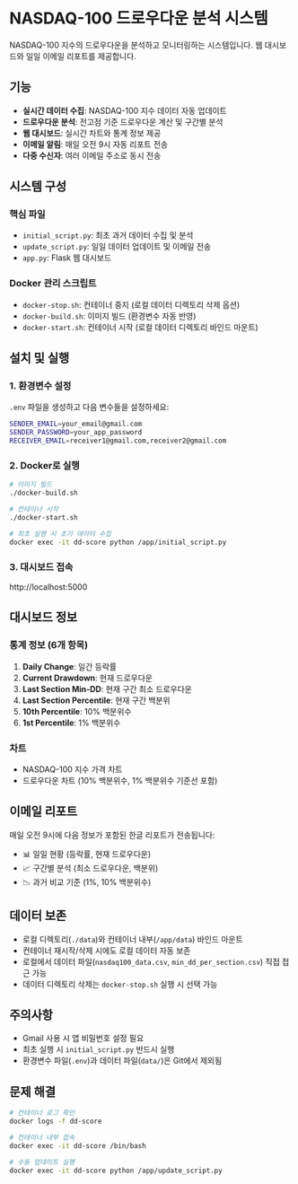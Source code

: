 # NASDAQ-100 드로우다운 분석 시스템

NASDAQ-100 지수의 드로우다운을 분석하고 모니터링하는 시스템입니다. 웹 대시보드와 일일 이메일 리포트를 제공합니다.

## 기능

- **실시간 데이터 수집**: NASDAQ-100 지수 데이터 자동 업데이트
- **드로우다운 분석**: 전고점 기준 드로우다운 계산 및 구간별 분석
- **웹 대시보드**: 실시간 차트와 통계 정보 제공
- **이메일 알림**: 매일 오전 9시 자동 리포트 전송
- **다중 수신자**: 여러 이메일 주소로 동시 전송

## 시스템 구성

### 핵심 파일
- `initial_script.py`: 최초 과거 데이터 수집 및 분석
- `update_script.py`: 일일 데이터 업데이트 및 이메일 전송
- `app.py`: Flask 웹 대시보드

### Docker 관리 스크립트
- `docker-stop.sh`: 컨테이너 중지 (로컬 데이터 디렉토리 삭제 옵션)
- `docker-build.sh`: 이미지 빌드 (환경변수 자동 반영)
- `docker-start.sh`: 컨테이너 시작 (로컬 데이터 디렉토리 바인드 마운트)

## 설치 및 실행

### 1. 환경변수 설정
`.env` 파일을 생성하고 다음 변수들을 설정하세요:

```bash
SENDER_EMAIL=your_email@gmail.com
SENDER_PASSWORD=your_app_password
RECEIVER_EMAIL=receiver1@gmail.com,receiver2@gmail.com
```

### 2. Docker로 실행

```bash
# 이미지 빌드
./docker-build.sh

# 컨테이너 시작
./docker-start.sh

# 최초 실행 시 초기 데이터 수집
docker exec -it dd-score python /app/initial_script.py
```

### 3. 대시보드 접속
http://localhost:5000

## 대시보드 정보

### 통계 정보 (6개 항목)
1. **Daily Change**: 일간 등락률
2. **Current Drawdown**: 현재 드로우다운
3. **Last Section Min-DD**: 현재 구간 최소 드로우다운
4. **Last Section Percentile**: 현재 구간 백분위
5. **10th Percentile**: 10% 백분위수
6. **1st Percentile**: 1% 백분위수

### 차트
- NASDAQ-100 지수 가격 차트
- 드로우다운 차트 (10% 백분위수, 1% 백분위수 기준선 포함)

## 이메일 리포트

매일 오전 9시에 다음 정보가 포함된 한글 리포트가 전송됩니다:

- 📊 일일 현황 (등락률, 현재 드로우다운)
- 📈 구간별 분석 (최소 드로우다운, 백분위)
- 📉 과거 비교 기준 (1%, 10% 백분위수)

## 데이터 보존

- 로컬 디렉토리(`./data`)와 컨테이너 내부(`/app/data`) 바인드 마운트
- 컨테이너 재시작/삭제 시에도 로컬 데이터 자동 보존
- 로컬에서 데이터 파일(`nasdaq100_data.csv`, `min_dd_per_section.csv`) 직접 접근 가능
- 데이터 디렉토리 삭제는 `docker-stop.sh` 실행 시 선택 가능

## 주의사항

- Gmail 사용 시 앱 비밀번호 설정 필요
- 최초 실행 시 `initial_script.py` 반드시 실행
- 환경변수 파일(`.env`)과 데이터 파일(`data/`)은 Git에서 제외됨

## 문제 해결

```bash
# 컨테이너 로그 확인
docker logs -f dd-score

# 컨테이너 내부 접속
docker exec -it dd-score /bin/bash

# 수동 업데이트 실행
docker exec -it dd-score python /app/update_script.py
```